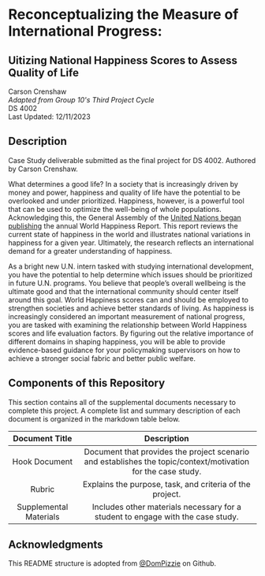 # Reconceptualizing the Measure of International Progress: 
## Uitizing National Happiness Scores to Assess Quality of Life
Carson Crenshaw <br />
_Adapted from Group 10's Third Project Cycle_ <br />
DS 4002 <br />
Last Updated: 12/11/2023

## Description
Case Study deliverable submitted as the final project for DS 4002. Authored by Carson Crenshaw. 

What determines a good life? In a society that is increasingly driven by money and power, happiness and quality of life have the potential to be overlooked and under prioritized. Happiness, however, is a powerful tool that can be used to optimize the well-being of whole populations. Acknowledging this, the General Assembly of the [United Nations began publishing](https://worldhappiness.report/ed/2022/foreword/) the annual World Happiness Report. This report reviews the current state of happiness in the world and illustrates national variations in happiness for a given year. Ultimately, the research reflects an international demand for a greater understanding of happiness. 

As a bright new U.N. intern tasked with studying international development, you have the potential to help determine which issues should be prioritized in future U.N. programs. You believe that people’s overall wellbeing is the ultimate good and that the international community should center itself around this goal. World Happiness scores can and should be employed to strengthen societies and achieve better standards of living. As happiness is increasingly considered an important measurement of national progress, you are tasked with examining the relationship between World Happiness scores and life evaluation factors. By figuring out the relative importance of different domains in shaping happiness, you will be able to provide evidence-based guidance for your policymaking supervisors on how to achieve a stronger social fabric and better public welfare. 

## Components of this Repository

This section contains all of the supplemental documents necessary to complete this project. A complete list and summary description of each document is organized in the markdown table below.

| 	Document Title	 | 	Description	 | 
| 	:-----:	 | 	:-----:	 |
| 	Hook Document	| Document that provides the project scenario and establishes the topic/context/motivation for the case study.	| 
| 	Rubric	| Explains the purpose, task, and criteria of the project. |
| 	Supplemental Materials	| Includes other materials necessary for a student to engage with the case study.	|

## Acknowledgments
This README structure is adopted from [@DomPizzie](https://gist.github.com/DomPizzie) on Github. 
